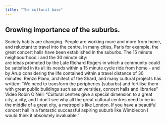 ```yaml
---
title: "The cultural base"
---
```


## Growing importance of the suburbs.

Society habits are changing.  People are working more and more from 
home, and reluctant to travel into the centre.  In many cities, Paris for 
example, the great concert halls have been established in the suburbs.
The 15 minute neighbourhood : and the 30 minute city:  
are ideas promoted by the Late Richard Rogers in which a community 
could be satisfied in its all its needs within a 15 minute cycle ride from
home - and by Arup considering the life contained within a travel 
distance of 30 minutes.
Renzo Piano, architect of the Shard, and many cultural projects has 
written: “We need to transform the peripheries (suburbs) and fertilise 
them with great public buildings such as universities, concert halls 
and libraries”
Video Robin O’Neill
“Cultural centres give a special dimension to a great city, a city,  and I
don’t see why all the great cultural centres need to be in the middle of
a  great city, a metropolis like London.  If you have a beautiful concert
hall in a fantastic successful aspiring suburb like Wimbledon I would 
think it absolutely invaluable.”